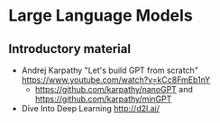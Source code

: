 # Large Language Models

## Introductory material
* Andrej Karpathy "Let's build GPT from scratch" https://www.youtube.com/watch?v=kCc8FmEb1nY
  * https://github.com/karpathy/nanoGPT and https://github.com/karpathy/minGPT
* Dive Into Deep Learning http://d2l.ai/
